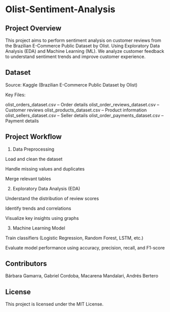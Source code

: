 
# Olist-Sentiment-Analysis

## Project Overview

This project aims to perform sentiment analysis on customer reviews from the Brazilian E-Commerce Public Dataset by Olist. Using Exploratory Data Analysis (EDA) and Machine Learning (ML). We analyze customer feedback to understand sentiment trends and improve customer experience.

## Dataset

Source: Kaggle (Brazilian E-Commerce Public Dataset by Olist)

Key Files:

olist_orders_dataset.csv – Order details
olist_order_reviews_dataset.csv – Customer reviews
olist_products_dataset.csv – Product information
olist_sellers_dataset.csv – Seller details
olist_order_payments_dataset.csv – Payment details

## Project Workflow

1. Data Preprocessing

Load and clean the dataset

Handle missing values and duplicates

Merge relevant tables

2. Exploratory Data Analysis (EDA)

Understand the distribution of review scores

Identify trends and correlations

Visualize key insights using graphs

3. Machine Learning Model

Train classifiers (Logistic Regression, Random Forest, LSTM, etc.)

Evaluate model performance using accuracy, precision, recall, and F1-score

## Contributors

Bárbara Gamarra,
Gabriel Cordoba,
Macarena Mandalari,
Andrés Bertero


## License

This project is licensed under the MIT License.



